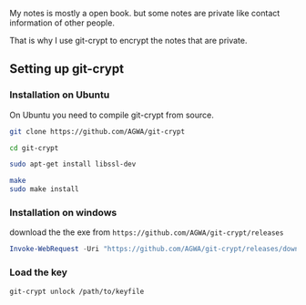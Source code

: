 
My notes is mostly a open book. but some notes are private like contact information of other people.

That is why I use git-crypt to encrypt the notes that are private.

## Setting up git-crypt

### Installation on Ubuntu

On Ubuntu you need to compile git-crypt from source.

```bash
git clone https://github.com/AGWA/git-crypt

cd git-crypt

sudo apt-get install libssl-dev

make
sudo make install
```

### Installation on windows

download the the exe from `https://github.com/AGWA/git-crypt/releases`

```powershell
Invoke-WebRequest -Uri "https://github.com/AGWA/git-crypt/releases/download/0.7.0/git-crypt-0.7.0-x86_64.exe" -OutFile "git-crypt.exe"
```

### Load the key

```bash
git-crypt unlock /path/to/keyfile
```

